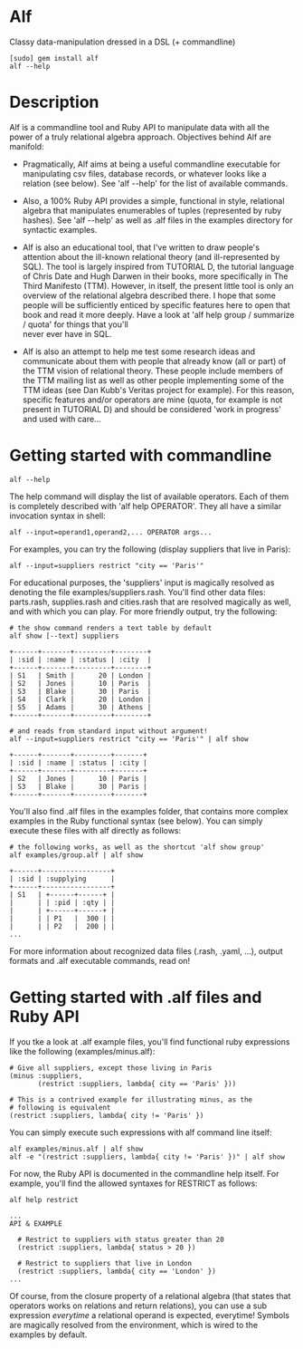 # Alf

Classy data-manipulation dressed in a DSL (+ commandline)

    [sudo] gem install alf
    alf --help

# Description

Alf is a commandline tool and Ruby API to manipulate data with all the power of
a truly relational algebra approach. Objectives behind Alf are manifold:

* Pragmatically, Alf aims at being a useful commandline executable for 
  manipulating csv files, database records, or whatever looks like a relation
  (see below). See 'alf --help' for the list of available commands.
  
* Also, a 100% Ruby API provides a simple, functional in style, relational 
  algebra that manipulates enumerables of tuples (represented by ruby hashes).
  See 'alf --help' as well as .alf files in the examples directory for syntactic 
  examples.

* Alf is also an educational tool, that I've written to draw people's attention
  about the ill-known relational theory (and ill-represented by SQL). The tool
  is largely inspired from TUTORIAL D, the tutorial language of Chris Date 
  and Hugh Darwen in their books, more specifically in The Third Manifesto 
  (TTM). However, in itself, the present little tool is only an overview of the 
  relational algebra described there. I hope that some people will be sufficiently 
  enticed by specific features here to open that book and read it more deeply.
  Have a look at 'alf help group / summarize / quota' for things that you'll  
  never ever have in SQL. 
  
* Alf is also an attempt to help me test some research ideas and communicate 
  about them with people that already know (all or part) of the TTM vision of 
  relational theory. These people include members of the TTM mailing list as
  well as other people implementing some of the TTM ideas (see Dan Kubb's Veritas 
  project for example). For this reason, specific features and/or operators are 
  mine (quota, for example is not present in TUTORIAL D) and should be considered 
  'work in progress' and used with care...

# Getting started with commandline

    alf --help

The help command will display the list of available operators. Each of them is
completely described with 'alf help OPERATOR'. They all have a similar invocation
syntax in shell:

    alf --input=operand1,operand2,... OPERATOR args...

For examples, you can try the following (display suppliers that live in Paris):

    alf --input=suppliers restrict "city == 'Paris'"
    
For educational purposes, the 'suppliers' input is magically resolved as denoting
the file examples/suppliers.rash. You'll find other data files: parts.rash, 
supplies.rash and cities.rash that are resolved magically as well, and with which
you can play. For more friendly output, try the following:

    # the show command renders a text table by default
    alf show [--text] suppliers
    
    +------+-------+---------+--------+
    | :sid | :name | :status | :city  |
    +------+-------+---------+--------+
    | S1   | Smith |      20 | London |
    | S2   | Jones |      10 | Paris  |
    | S3   | Blake |      30 | Paris  |
    | S4   | Clark |      20 | London |
    | S5   | Adams |      30 | Athens |
    +------+-------+---------+--------+

    # and reads from standard input without argument!  
    alf --input=suppliers restrict "city == 'Paris'" | alf show

    +------+-------+---------+-------+
    | :sid | :name | :status | :city |
    +------+-------+---------+-------+
    | S2   | Jones |      10 | Paris |
    | S3   | Blake |      30 | Paris |
    +------+-------+---------+-------+
    
You'll also find .alf files in the examples folder, that contains more complex
examples in the Ruby functional syntax (see below). You can simply execute these
files with alf directly as follows:

    # the following works, as well as the shortcut 'alf show group'
    alf examples/group.alf | alf show 
    
    +------+-----------------+
    | :sid | :supplying      |
    +------+-----------------+
    | S1   | +------+------+ |
    |      | | :pid | :qty | |
    |      | +------+------+ |
    |      | | P1   |  300 | |
    |      | | P2   |  200 | |
    ...
    
For more information about recognized data files (.rash, .yaml, ...), output
formats and .alf executable commands, read on!

# Getting started with .alf files and Ruby API

If you tke a look at .alf example files, you'll find functional ruby expressions
like the following (examples/minus.alf):

    # Give all suppliers, except those living in Paris
    (minus :suppliers, 
           (restrict :suppliers, lambda{ city == 'Paris' }))
    
    # This is a contrived example for illustrating minus, as the
    # following is equivalent
    (restrict :suppliers, lambda{ city != 'Paris' })
    
You can simply execute such expressions with alf command line itself:
 
    alf examples/minus.alf | alf show
    alf -e "(restrict :suppliers, lambda{ city != 'Paris' })" | alf show

For now, the Ruby API is documented in the commandline help itself. For example, 
you'll find the allowed syntaxes for RESTRICT as follows:

    alf help restrict
    
    ...
    API & EXAMPLE
    
      # Restrict to suppliers with status greater than 20
      (restrict :suppliers, lambda{ status > 20 })
    
      # Restrict to suppliers that live in London
      (restrict :suppliers, lambda{ city == 'London' })
    ...
    
Of course, from the closure property of a relational algebra (that states that
operators works on relations and return relations), you can use a sub expression 
*everytime* a relational operand is expected, everytime! Symbols are magically 
resolved from the environment, which is wired to the examples by default. 